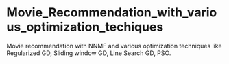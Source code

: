 # Movie_Recommendation_with_various_optimization_techiques
Movie recommendation with NNMF and various optimization techniques like Regularized GD, Sliding window GD, Line Search GD, PSO.
